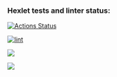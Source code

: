 ### Hexlet tests and linter status:
[![Actions Status](https://github.com/Ivansergee/python-project-lvl2/workflows/hexlet-check/badge.svg)](https://github.com/Ivansergee/python-project-lvl2/actions)

[![lint](https://github.com/Ivansergee/python-project-lvl2/actions/workflows/lint.yml/badge.svg)](https://github.com/Ivansergee/python-project-lvl2/actions/workflows/lint.yml)

<a href="https://codeclimate.com/github/Ivansergee/python-project-lvl2/maintainability"><img src="https://api.codeclimate.com/v1/badges/703ea86c9af8d0ad4f7d/maintainability" /></a>

<a href="https://codeclimate.com/github/Ivansergee/python-project-lvl2/test_coverage"><img src="https://api.codeclimate.com/v1/badges/703ea86c9af8d0ad4f7d/test_coverage" /></a>